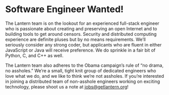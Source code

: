 # Software Engineer Wanted!
The Lantern team is on the lookout for an experienced full-stack engineer who is passionate about creating and preserving an open Internet and to building tools to get around censors. Security and distributed computing experience are definite pluses but by no means requirements. We’ll seriously consider any strong coder, but applicants who are fluent in either JavaScript or Java will receive preference. We do sprinkle in a fair bit of Python, C, and C++ as well. 

The Lantern team also adheres to the Obama campaign’s rule of “no drama, no assholes.” We’re a small, tight knit group of dedicated engineers who love what we do, and we like to think we’re not assholes. If you’re interested in joining a distributed team of non-asshole engineers working on exciting technology, please shoot us a note at jobs@getlantern.org!
